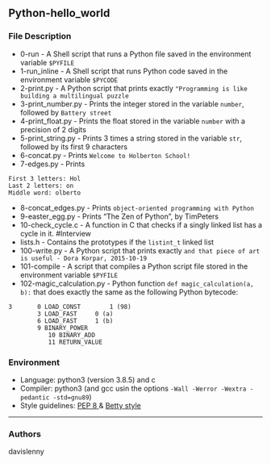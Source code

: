 ## Python-hello_world

### File Description
* 0-run - A Shell script that runs a Python file saved in the environment variable ```$PYFILE```
* 1-run_inline - A Shell script that runs Python code saved in the environment variable ```$PYCODE```
* 2-print.py - A Python script that prints exactly ```"Programming is like building a multilingual puzzle```
* 3-print_number.py - Prints the integer stored in the variable ```number```, followed by ```Battery street```
* 4-print_float.py - Prints the float stored in the variable ```number``` with a precision of 2 digits
* 5-print_string.py - Prints 3 times a string stored in the variable ```str```, followed by its first 9 characters
* 6-concat.py - Prints ```Welcome to Holberton School!```
* 7-edges.py - Prints 
```
First 3 letters: Hol
Last 2 letters: on
Middle word: olberto
```
* 8-concat_edges.py - Prints ```object-oriented programming with Python```
* 9-easter_egg.py - Prints “The Zen of Python”, by TimPeters
* 10-check_cycle.c - A function in C that checks if a singly linked list has a cycle in it. #Interview
* lists.h - Contains the prototypes if the ```listint_t``` linked list
* 100-write.py - A Python script that prints exactly ```and that piece of art is useful - Dora Korpar, 2015-10-19```
* 101-compile - A script that compiles a Python script file stored in the environment variable ```$PYFILE```
* 102-magic_calculation.py - Python function  ```def magic_calculation(a, b):``` that does exactly the same as the following Python bytecode:
```
3		0 LOAD_CONST		1 (98)
		3 LOAD_FAST		0 (a)
		6 LOAD_FAST		1 (b)
		9 BINARY_POWER
 	       10 BINARY_ADD
	       11 RETURN_VALUE
```

### Environment
* Language: python3 (version 3.8.5) and c
* Compiler: python3 (and gcc usin the options ```-Wall -Werror -Wextra -pedantic -std=gnu89```)
* Style guidelines: [PEP 8 ](https://peps.python.org/pep-0008/) & [Betty style](https://github.com/holbertonschool/Betty/wiki)

---
### Authors
davislenny







